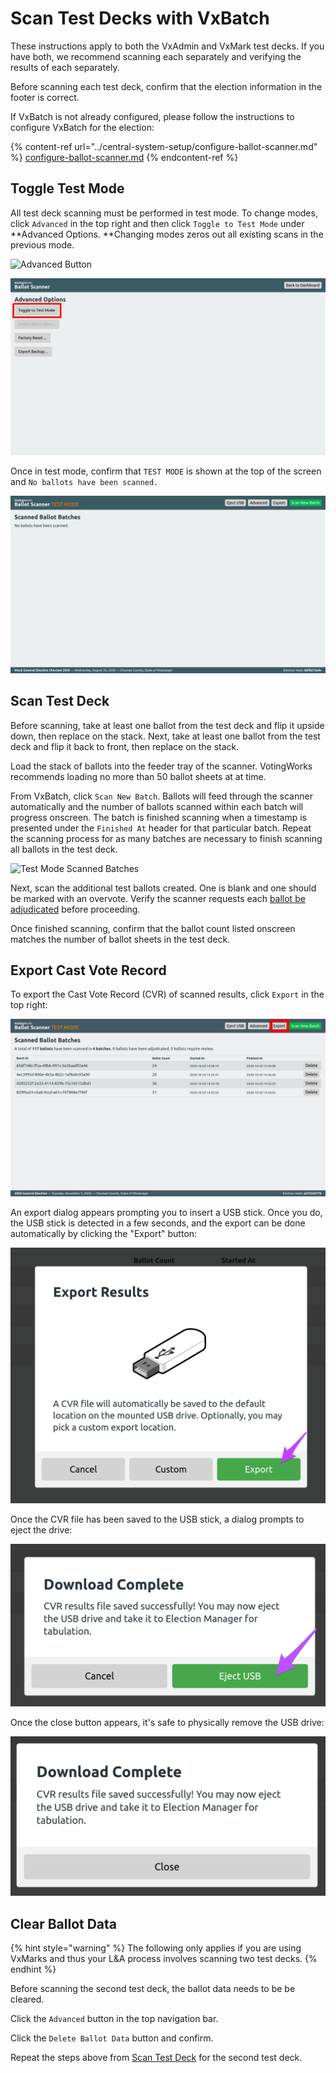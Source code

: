 # Scan Test Decks with VxBatch

These instructions apply to both the VxAdmin and VxMark test decks. If you have both, we recommend scanning each separately and verifying the results of each separately.

Before scanning each test deck, confirm that the election information in the footer is correct.&#x20;

If VxBatch is not already configured, please follow the instructions to configure VxBatch for the election:

{% content-ref url="../central-system-setup/configure-ballot-scanner.md" %}
[configure-ballot-scanner.md](../central-system-setup/configure-ballot-scanner.md)
{% endcontent-ref %}

## Toggle Test Mode

All test deck scanning must be performed in test mode. To change modes, click `Advanced` in the top right and then click `Toggle to Test Mode` under **Advanced Options. **Changing modes zeros out all existing scans in the previous mode.

![Advanced Button](../.gitbook/assets/advanced\_fresh.png)

![Toggle to Test Mode](../.gitbook/assets/toggletestmode.png)

Once in test mode, confirm that  `TEST MODE` is shown at the top of the screen and `No ballots have been scanned.`

![VxBatch in Test Mode](<../.gitbook/assets/Screenshot from 2020-09-09 14-46-54.png>)

## Scan Test Deck

Before scanning, take at least one ballot from the test deck and flip it upside down, then replace on the stack. Next, take at least one ballot from the test deck and flip it back to front, then replace on the stack.

Load the stack of ballots into the feeder tray of the scanner. VotingWorks recommends loading no more than 50 ballot sheets at at time.

From VxBatch, click `Scan New Batch`. Ballots will feed through the scanner automatically and the number of ballots scanned within each batch will progress onscreen. The batch is finished scanning when a timestamp is presented under the `Finished At` header for that particular batch. Repeat the scanning process for as many batches are necessary to finish scanning all ballots in the test deck.

![Test Mode Scanned Batches](../.gitbook/assets/scanned\_test\_deck\_batches.png)

Next, scan the additional test ballots created. One is blank and one should be marked with an overvote. Verify the scanner requests each [ballot be adjudicated](../election-ops/scanning-ballots.md#adjudicate-ballots) before proceeding.

Once finished scanning, confirm that the ballot count listed onscreen matches the number of ballot sheets in the test deck.

## Export Cast Vote Record

To export the Cast Vote Record (CVR) of scanned results, click `Export` in the top right:

![Export CVR](../.gitbook/assets/export-cvrs.png)

An export dialog appears prompting you to insert a USB stick. Once you do, the USB stick is detected in a few seconds, and the export can be done automatically by clicking the "Export" button:

![](<../.gitbook/assets/export-dialog (1).png>)



Once the CVR file has been saved to the USB stick, a dialog prompts to eject the drive:

![](<../.gitbook/assets/image (14).png>)



Once the close button appears, it's safe to physically remove the USB drive:

![](<../.gitbook/assets/Screen Shot 2021-03-19 at 7.04.24 PM.png>)

## Clear Ballot Data

{% hint style="warning" %}
The following only applies if you are using VxMarks and thus your L\&A process involves scanning two test decks.
{% endhint %}

Before scanning the second test deck, the ballot data needs to be be cleared.

Click the `Advanced` button in the top navigation bar.

Click the `Delete Ballot Data` button and confirm.

Repeat the steps above from [Scan Test Deck](test-deck-scanning.md#scan-test-deck) for the second test deck.
